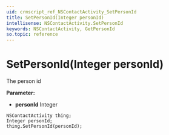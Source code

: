 ```yaml
---
uid: crmscript_ref_NSContactActivity_SetPersonId
title: SetPersonId(Integer personId)
intellisense: NSContactActivity.SetPersonId
keywords: NSContactActivity, GetPersonId
so.topic: reference
---
```


# SetPersonId(Integer personId)

The person id

**Parameter:** 
 - **personId** Integer

```crmscript
NSContactActivity thing;
Integer personId;
thing.SetPersonId(personId);
```

